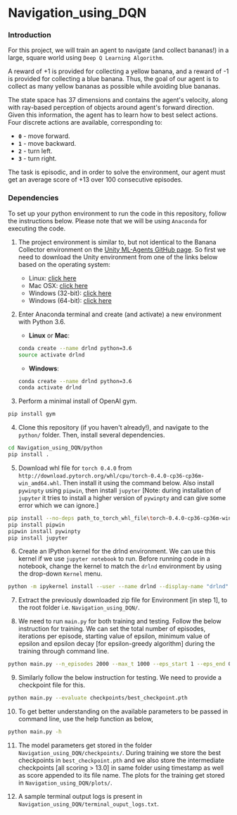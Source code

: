 # Navigation_using_DQN

### Introduction

For this project, we will train an agent to navigate (and collect bananas!) in a large, square world using `Deep Q Learning Algorithm`.

A reward of +1 is provided for collecting a yellow banana, and a reward of -1 is provided for collecting a blue banana.  Thus, the goal of our agent is to collect as many yellow bananas as possible while avoiding blue bananas.  

The state space has 37 dimensions and contains the agent's velocity, along with ray-based perception of objects around agent's forward direction.  Given this information, the agent has to learn how to best select actions.  Four discrete actions are available, corresponding to:
- **`0`** - move forward.
- **`1`** - move backward.
- **`2`** - turn left.
- **`3`** - turn right.

The task is episodic, and in order to solve the environment, our agent must get an average score of +13 over 100 consecutive episodes.

### Dependencies

To set up your python environment to run the code in this repository, follow the instructions below. Please note that we will be using `Anaconda`
for executing the code. 

1. The project environment is similar to, but not identical to the Banana Collector environment on the [Unity ML-Agents GitHub page](https://github.com/Unity-Technologies/ml-agents/blob/main/docs/Learning-Environment-Examples.md#banana-collector). So first we need to download the Unity environment from one of the links below based on the operating system:
    - Linux: [click here](https://s3-us-west-1.amazonaws.com/udacity-drlnd/P1/Banana/Banana_Linux.zip)
    - Mac OSX: [click here](https://s3-us-west-1.amazonaws.com/udacity-drlnd/P1/Banana/Banana.app.zip)
    - Windows (32-bit): [click here](https://s3-us-west-1.amazonaws.com/udacity-drlnd/P1/Banana/Banana_Windows_x86.zip)
    - Windows (64-bit): [click here](https://s3-us-west-1.amazonaws.com/udacity-drlnd/P1/Banana/Banana_Windows_x86_64.zip)
    
2. Enter Anaconda terminal and create (and activate) a new environment with Python 3.6.

	- __Linux__ or __Mac__: 
	```bash
	conda create --name drlnd python=3.6
	source activate drlnd
	```
	- __Windows__: 
	```bash
	conda create --name drlnd python=3.6 
	conda activate drlnd
	```
	  
3. Perform a minimal install of OpenAI gym.
  ```bash
  pip install gym
  ```

4. Clone this repository (if you haven't already!), and navigate to the `python/` folder.  Then, install several dependencies.
  ```bash
  cd Navigation_using_DQN/python
  pip install .
  ```

5. Download whl file for `torch 0.4.0` from `http://download.pytorch.org/whl/cpu/torch-0.4.0-cp36-cp36m-win_amd64.whl`. Then install it using the command below. Also install `pywinpty` using `pipwin`, then install `jupyter` [Note: during installation of `jupyter` it tries to install a higher version of `pywinpty` and can give some error which we can ignore.]
  ```bash
  pip install --no-deps path_to_torch_whl_file\torch-0.4.0-cp36-cp36m-win_amd64.whl
  pip install pipwin
  pipwin install pywinpty
  pip install jupyter
  ```
6. Create an IPython kernel for the drlnd environment. We can use this kernel if we use `jupyter notebook` to run. Before running code in a notebook, change the kernel to match the `drlnd` environment by using the drop-down `Kernel` menu.
  ```bash
  python -m ipykernel install --user --name drlnd --display-name "drlnd"
  ```

7. Extract the previously downloaded zip file for Environment [in step 1], to the root folder i.e. `Navigation_using_DQN/`.

8. We need to run `main.py` for both training and testing. Follow the below instruction for training. We can set the total number of episodes, iterations per episode, starting value of epsilon, minimum value of epsilon and epsilon decay [for epsilon-greedy  algorithm] during the training through command line. 
  ```bash
  python main.py --n_episodes 2000 --max_t 1000 --eps_start 1 --eps_end 0.01 --eps_decay 0.995
  ```

9. Similarly follow the below instruction for testing. We need to provide a checkpoint file for this. 
  ```bash
  python main.py --evaluate checkpoints/best_checkpoint.pth
  ```
  
10. To get better understanding on the available parameters to be passed in command line, use the help function as below, 
  ```bash
  python main.py -h
  ```

11. The model parameters get stored in the folder `Navigation_using_DQN/checkpoints/`. During training we store the best checkpoints in `best_checkpoint.pth` and we 
also store the intermediate checkpoints [all scoring > 13.0] in same folder using timestamp as well as score appended to its file name. The plots for the training get stored in `Navigation_using_DQN/plots/`. 

12. A sample terminal output logs is present in `Navigation_using_DQN/terminal_ouput_logs.txt`.


